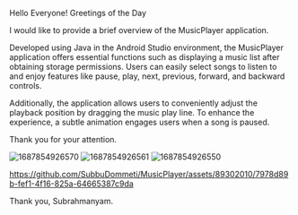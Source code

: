 Hello Everyone! Greetings of the Day

I would like to provide a brief overview of the MusicPlayer application.

Developed using Java in the Android Studio environment, the MusicPlayer application offers essential functions such as displaying a music list after obtaining storage permissions. Users can easily select songs to listen to and enjoy features like pause, play, next, previous, forward, and backward controls.

Additionally, the application allows users to conveniently adjust the playback position by dragging the music play line. To enhance the experience, a subtle animation engages users when a song is paused.

Thank you for your attention.

![1687854926570](https://github.com/SubbuDommeti/MusicPlayer/assets/89302010/7340db1d-68ac-41d2-bd0f-39d32cfc9788)
![1687854926561](https://github.com/SubbuDommeti/MusicPlayer/assets/89302010/68251f9e-9897-4da6-b809-18504cac0308)
![1687854926550](https://github.com/SubbuDommeti/MusicPlayer/assets/89302010/702bd3cb-1fc5-4a29-9f40-d2a89f6dac95)

https://github.com/SubbuDommeti/MusicPlayer/assets/89302010/7978d89b-fef1-4f16-825a-64665387c9da


Thank you,
Subrahmanyam.






